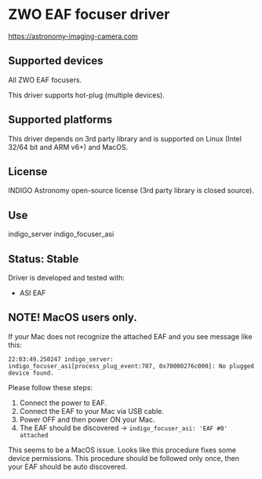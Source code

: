 # ZWO EAF focuser driver

https://astronomy-imaging-camera.com

## Supported devices

All ZWO EAF focusers.

This driver supports hot-plug (multiple devices).

## Supported platforms

This driver depends on 3rd party library and is supported on Linux (Intel 32/64 bit and ARM v6+) and MacOS.

## License

INDIGO Astronomy open-source license (3rd party library is closed source).

## Use

indigo_server indigo_focuser_asi

## Status: Stable

Driver is developed and tested with:
* ASI EAF

## NOTE! MacOS users only.

If your Mac does not recognize the attached EAF and you see message like this:

`22:03:49.250247 indigo_server: indigo_focuser_asi[process_plug_event:707, 0x70000276c000]: No plugged device found.`

Please follow these steps:

1. Connect the power to EAF.
2. Connect the EAF to your Mac via USB cable.
3. Power OFF and then power ON your Mac.
4. The EAF should be discovered -> `indigo_focuser_asi: 'EAF #0' attached`

This seems to be a MacOS issue. Looks like this procedure fixes some device permissions.
This procedure should be followed only once, then your EAF should be auto discovered.
